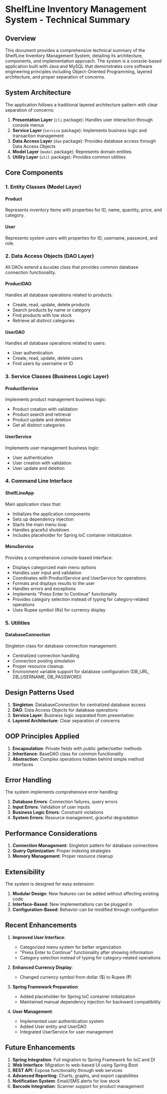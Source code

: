 # ShelfLine Inventory Management System - Technical Summary

## Overview

This document provides a comprehensive technical summary of the ShelfLine Inventory Management System, detailing its architecture, components, and implementation approach. The system is a console-based application built with Java and MySQL that demonstrates core software engineering principles including Object-Oriented Programming, layered architecture, and proper separation of concerns.

## System Architecture

The application follows a traditional layered architecture pattern with clear separation of concerns:

1. **Presentation Layer** (`cli` package): Handles user interaction through console menus
2. **Service Layer** (`service` package): Implements business logic and transaction management
3. **Data Access Layer** (`dao` package): Provides database access through Data Access Objects
4. **Model Layer** (`model` package): Represents domain entities
5. **Utility Layer** (`util` package): Provides common utilities

## Core Components

### 1. Entity Classes (Model Layer)

#### Product
Represents inventory items with properties for ID, name, quantity, price, and category.

#### User
Represents system users with properties for ID, username, password, and role.

### 2. Data Access Objects (DAO Layer)

All DAOs extend a `BaseDAO` class that provides common database connection functionality.

#### ProductDAO
Handles all database operations related to products:
- Create, read, update, delete products
- Search products by name or category
- Find products with low stock
- Retrieve all distinct categories

#### UserDAO
Handles all database operations related to users:
- User authentication
- Create, read, update, delete users
- Find users by username or ID

### 3. Service Classes (Business Logic Layer)

#### ProductService
Implements product management business logic:
- Product creation with validation
- Product search and retrieval
- Product update and deletion
- Get all distinct categories

#### UserService
Implements user management business logic:
- User authentication
- User creation with validation
- User update and deletion

### 4. Command Line Interface

#### ShelfLineApp
Main application class that:
- Initializes the application components
- Sets up dependency injection
- Starts the main menu loop
- Handles graceful shutdown
- Includes placeholder for Spring IoC container initialization

#### MenuService
Provides a comprehensive console-based interface:
- Displays categorized main menu options
- Handles user input and validation
- Coordinates with ProductService and UserService for operations
- Formats and displays results to the user
- Handles errors and exceptions
- Implements "Press Enter to Continue" functionality
- Provides category selection instead of typing for category-related operations
- Uses Rupee symbol (Rs) for currency display

### 5. Utilities

#### DatabaseConnection
Singleton class for database connection management:
- Centralized connection handling
- Connection pooling simulation
- Proper resource cleanup
- Environment variable support for database configuration (DB_URL, DB_USERNAME, DB_PASSWORD)

## Design Patterns Used

1. **Singleton**: DatabaseConnection for centralized database access
2. **DAO**: Data Access Objects for database operations
3. **Service Layer**: Business logic separated from presentation
4. **Layered Architecture**: Clear separation of concerns

## OOP Principles Applied

1. **Encapsulation**: Private fields with public getter/setter methods
2. **Inheritance**: BaseDAO class for common functionality
3. **Abstraction**: Complex operations hidden behind simple method interfaces

## Error Handling

The system implements comprehensive error handling:
1. **Database Errors**: Connection failures, query errors
2. **Input Errors**: Validation of user inputs
3. **Business Logic Errors**: Constraint violations
4. **System Errors**: Resource management, graceful degradation

## Performance Considerations

1. **Connection Management**: Singleton pattern for database connections
2. **Query Optimization**: Proper indexing strategies
3. **Memory Management**: Proper resource cleanup

## Extensibility

The system is designed for easy extension:
1. **Modular Design**: New features can be added without affecting existing code
2. **Interface-Based**: New implementations can be plugged in
3. **Configuration-Based**: Behavior can be modified through configuration

## Recent Enhancements

1. **Improved User Interface**:
   - Categorized menu system for better organization
   - "Press Enter to Continue" functionality after showing information
   - Category selection instead of typing for category-related operations

2. **Enhanced Currency Display**:
   - Changed currency symbol from dollar ($) to Rupee (₹)

3. **Spring Framework Preparation**:
   - Added placeholder for Spring IoC container initialization
   - Maintained manual dependency injection for backward compatibility

4. **User Management**:
   - Implemented user authentication system
   - Added User entity and UserDAO
   - Integrated UserService for user management

## Future Enhancements

1. **Spring Integration**: Full migration to Spring Framework for IoC and DI
2. **Web Interface**: Migration to web-based UI using Spring Boot
3. **REST API**: Expose functionality through web services
4. **Advanced Reporting**: Charts, graphs, and export capabilities
5. **Notification System**: Email/SMS alerts for low stock
6. **Barcode Integration**: Scanner support for product management